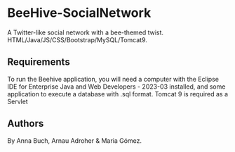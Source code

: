 # BeeHive-SocialNetwork
A Twitter-like social network with a bee-themed twist. HTML/Java/JS/CSS/Bootstrap/MySQL/Tomcat9. 


## Requirements
To run the Beehive application, you will need a computer with the Eclipse IDE for Enterprise Java and Web Developers - 2023-03 installed, and some application to execute a database with .sql format. Tomcat 9 is required as a Servlet

## Authors
By Anna Buch, Arnau Adroher &amp; Maria Gómez.
